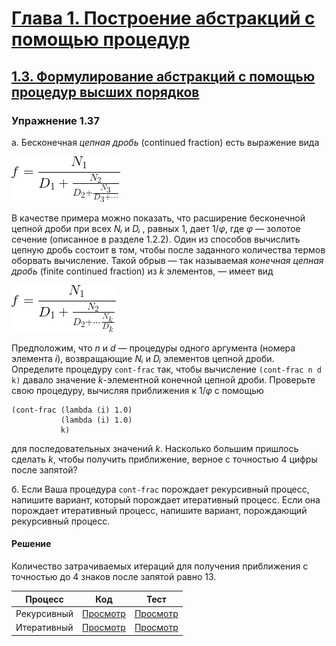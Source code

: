 # [Глава 1. Построение абстракций с помощью процедур](index.md#Глава-1-Построение-абстракций-с-помощью-процедур)
## [1.3. Формулирование абстракций с помощью процедур высших порядков](index.md#13-Формулирование-абстракций-с-помощью-процедур-высших-порядков)

### Упражнение 1.37
а. Бесконечная _цепная дробь_ (continued fraction) есть выражение вида

![Alt text](../../images/chapter01/exercise_1_37_1.gif)

В качестве примера можно показать, что расширение бесконечной цепной дроби при
всех _Nᵢ_ и _Dᵢ_ , равных 1, дает 1/_φ_, где _φ_ — золотое сечение (описанное в
разделе 1.2.2). Один из способов вычислить цепную дробь состоит в том, чтобы
после заданного количества термов оборвать вычисление. Такой обрыв — так
называемая _конечная цепная дробь_ (finite continued fraction) из _k_ элементов,
— имеет вид

![Alt text](../../images/chapter01/exercise_1_37_2.gif)

Предположим, что _n_ и _d_ — процедуры одного аргумента (номера элемента _i_),
возвращающие _Nᵢ_ и _Dᵢ_ элементов цепной дроби. Определите процедуру `cont-frac`
так, чтобы вычисление `(cont-frac n d k)` давало значение _k_-элементной конечной
цепной дроби. Проверьте свою процедуру, вычисляя приближения к 1/_φ_ с помощью

```racket
(cont-frac (lambda (i) 1.0)
           (lambda (i) 1.0)
           k)
```

для последовательных значений _k_. Насколько большим пришлось сделать _k_, чтобы
получить приближение, верное с точностью 4 цифры после запятой?

б. Если Ваша процедура `cont-frac` порождает рекурсивный процесс, напишите
вариант, который порождает итеративный процесс. Если она порождает итеративный
процесс, напишите вариант, порождающий рекурсивный процесс.

#### Решение
Количество затрачиваемых итераций для получения приближения с точностью до 4
знаков после запятой равно 13.

Процесс | Код | Тест
--- | --- | ---
Рекурсивный | [Просмотр](../../src/chapter01/exercise_1_37r.rkt) | [Просмотр](../../test/chapter01/test_exercise_1_37r.rkt)
Итеративный | [Просмотр](../../src/chapter01/exercise_1_37i.rkt) | [Просмотр](../../test/chapter01/test_exercise_1_37i.rkt)
